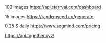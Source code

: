 100 images
https://api.starryai.com/dashboard 


15 images
https://randomseed.co/generate


0.25 $ daily
https://www.segmind.com/pricing 


<!--flux -------------------------------$24 -->

 https://api.together.xyz/

 